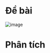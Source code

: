 # Đề bài
![image](https://github.com/VanHoang110802/Competitive_Programming/assets/108053955/1a4c703d-4bec-44eb-ac1b-85d74fa87aec)

# Phân tích
